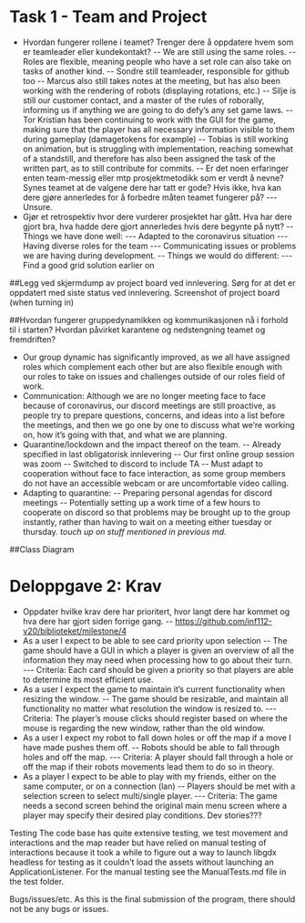 # Task 1 - Team and Project
- Hvordan fungerer rollene i teamet? Trenger dere å oppdatere hvem som er teamleader eller kundekontakt?
-- We are still using the same roles.
-- Roles are flexible, meaning people who have a set role can also take on tasks of another kind.
-- Sondre still teamleader, responsible for github too
-- Marcus also still takes notes at the meeting, but has also been working with the rendering of robots (displaying rotations, etc.)
-- Silje is still our customer contact, and a master of the rules of roborally, informing us if anything we are going to do defy’s any set game laws.
-- Tor Kristian has been continuing to work with the GUI for the game, making sure that the player has all necessary information visible to them during gameplay (damagetokens for example)
-- Tobias is still working on animation, but is struggling with implementation, reaching somewhat of a standstill, and therefore has also been assigned the task of the written part, as to still contribute for commits.
-- Er det noen erfaringer enten team-messig eller mtp prosjektmetodikk som er verdt å nevne? Synes teamet at de valgene dere har tatt er gode? Hvis ikke, hva kan dere gjøre annerledes for å forbedre måten teamet fungerer på? 
--- Unsure.
- Gjør et retrospektiv hvor dere vurderer prosjektet har gått. Hva har dere gjort bra, hva hadde dere gjort annerledes hvis dere begynte på nytt? 
-- Things we have done well:
--- Adapted to the coronavirus situation
--- Having diverse roles for the team
--- Communicating issues or problems we are having during development.
-- Things we would do different:
--- Find a good grid solution earlier on


##Legg ved skjermdump av project board ved innlevering. Sørg for at det er oppdatert med siste status ved innlevering. 
Screenshot of project board (when turning in)

##Hvordan fungerer gruppedynamikken og kommunikasjonen nå i forhold til i starten? Hvordan påvirket karantene og nedstengning teamet og fremdriften? 
- Our group dynamic has significantly improved, as we all have assigned roles which complement each other but are also flexible enough with our roles to take on issues and challenges outside of our roles field of work.
- Communication: Although we are no longer meeting face to face because of coronavirus, our discord meetings are still proactive, as people try to prepare questions, concerns, and ideas into a list before the meetings, and then we go one by one to discuss what we’re working on, how it’s going with that, and what we are planning.
- Quarantine/lockdown and the impact thereof on the team.
-- Already specified in last obligatorisk innlevering
-- Our first online group session was zoom
-- Switched to discord to include TA
-- Must adapt to cooperation without face to face interaction, as some group members do not have an accessible webcam or are uncomfortable video calling.
- Adapting to quarantine:
-- Preparing personal agendas for discord meetings
-- Potentially setting up a work time of a few hours to cooperate on discord so that problems may be brought up to the group instantly, rather than having to wait on a meeting either tuesday or thursday.
*touch up on stuff mentioned in previous md.*

##Class Diagram

















# Deloppgave 2: Krav 
- Oppdater hvilke krav dere har prioritert, hvor langt dere har kommet og hva dere har gjort siden forrige gang.
-- https://github.com/inf112-v20/biblioteket/milestone/4
- As a user I expect to be able to see card priority upon selection
-- The game should have a GUI in which a player is given an overview of all the information they may need when processing how to go about their turn.
--- Criteria: Each card should be given a priority so that players are able to determine its most efficient use.
- As a user I expect the game to maintain it’s current functionality when resizing the window.
-- The game should be resizable, and maintain all functionality no matter what resolution the window is resized to.
--- Criteria: The player’s mouse clicks should register based on where the mouse is regarding the new window, rather than the old window.
- As a user I expect my robot to fall down holes or off the map if a move I have made pushes them off.
-- Robots should be able to fall through holes and off the map.
--- Criteria: A player should fall through a hole or off the map if their robots movements lead them to do so in theory.
- As a player I expect to be able to play with my friends, either on the same computer, or on a connection (lan)
-- Players should be met with a selection screen to select  multi/single player.
--- Criteria: The game needs a second screen behind the original main menu screen where a player may specify their desired play conditions.
Dev stories???

Testing
The code base has quite extensive testing, we test movement and interactions and the map reader 
but have relied on manual testing of interactions because it took a while to figure out a way to launch 
libgdx headless for testing as it couldn't load the assets without launching an ApplicationListener. 
For the manual testing see the ManualTests.md file in the test folder.


Bugs/issues/etc.
As this is the final submission of the program, there should not be any bugs or issues.

